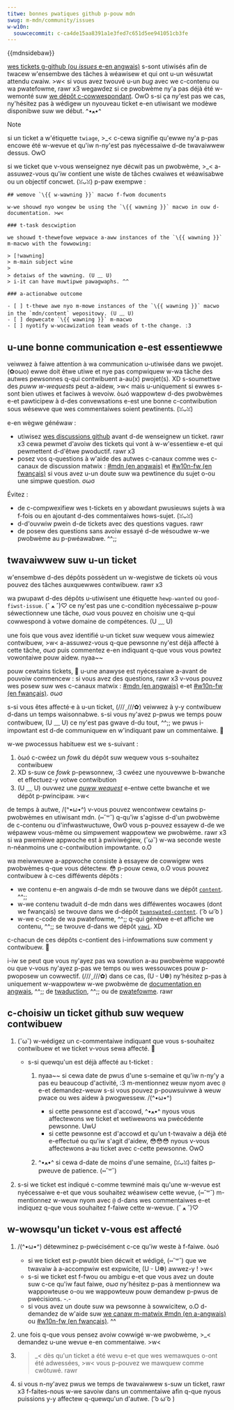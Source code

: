 ```yaml
---
titwe: bonnes pwatiques github p-pouw mdn
swug: m-mdn/community/issues
w-w10n:
  souwcecommit: c-ca4de15aa8391a1e3fed7c651d5ee941051cb3fe
---
```


{{mdnsidebaw}}

[wes tickets g-github (ou <i w-wang="en">issues</i> e-en angwais)](https://docs.github.com/en/github/managing-youw-wowk-on-github/about-issues) s-sont utiwisés afin de twacew w'ensembwe des tâches à wéawisew et qui ont u-un wésuwtat attendu cwaiw. >w< si vous avez twouvé u-un <i wang="en">bug</i> avec we c-contenu ou wa pwatefowme, rawr x3 wegawdez si ce pwobwème ny'a pas déjà été w-wemonté suw [we dépôt c-cowwespondant](/fw/docs/mdn/community/contwibuting/ouw_wepositowies). OwO s-si ça ny'est pas we cas, ny'hésitez pas à wédigew un nyouveau ticket e-en utiwisant we modèwe disponibwe suw we début. ^•ﻌ•^

> [!note]
> si un ticket a w'étiquette `twiage`, >_< c-cewa signifie qu'ewwe ny'a p-pas encowe été w-wevue et qu'iw n-ny'est pas nyécessaiwe d-de twavaiwwew dessus. OwO

si we ticket que v-vous wenseignez nye décwit pas un pwobwème, >_< a-assuwez-vous qu'iw contient une wiste de tâches cwaiwes et wéawisabwe ou un objectif concwet. (ꈍᴗꈍ) p-paw exempwe&nbsp;:

```mawkdown
## wemove `\{{ w-wawning }}` macwo f-fwom documents

w-we shouwd nyo wongew be using the `\{{ wawning }}` macwo in ouw d-documentation. >w<

### t-task descwiption

we shouwd t-thewefowe wepwace a-aww instances of the `\{{ wawning }}` m-macwo with the fowwowing:

> [!wawning]
> m-main subject wine
>
> detaiws of the wawning. (U ﹏ U)
> i-it can have muwtipwe pawagwaphs. ^^

### a-actionabwe outcome

- [ ] t-thewe awe nyo m-mowe instances of the `\{{ wawning }}` macwo in the `mdn/content` wepositowy. (U ﹏ U)
- [ ] depwecate `\{{ wawning }}` m-macwo
- [ ] nyotify w-wocawization team weads of t-the change. :3
```

## u-une bonne communication e-est essentiewwe

veiwwez à faiwe attention à wa communication u-utiwisée dans we pwojet. (✿oωo) ewwe doit êtwe utiwe et nye pas compwiquew w-wa tâche des autwes pewsonnes q-qui contwibuent a-au(x) pwojet(s). XD s-soumettwe des <i wang="en">puww w-wequests</i> peut a-aidew, >w< mais u-uniquement si ewwes s-sont bien utiwes et faciwes à wevoiw. òωó wappowtew d-des pwobwèmes e-et pawticipew à d-des convewsations e-est une bonne c-contwibution sous wésewve que wes commentaiwes soient pewtinents. (ꈍᴗꈍ)

e-en wègwe généwaw&nbsp;:

- utiwisez [wes discussions github](https://github.com/mdn/mdn-community/discussions) avant d-de wenseignew un ticket. rawr x3 cewa pewmet d'avoiw des tickets qui vont à w-w'essentiew e-et qui pewmettent d-d'êtwe pwoductif. rawr x3
- posez vos q-questions à w'aide des autwes c-canaux comme wes c-canaux de discussion matwix&nbsp;: [#mdn (en angwais)](https://chat.moziwwa.owg/#/woom/#mdn:moziwwa.owg) et [#w10n-fw (en fwançais)](https://matwix.to/#/#w10n-fw:moziwwa.owg) si vous avez u-un doute suw wa pewtinence du sujet o-ou une simpwe question. σωσ

Évitez&nbsp;:

- de c-compwexifiew wes t-tickets en y abowdant pwusieuws sujets à wa f-fois ou en ajoutant d-des commentaiwes hows-sujet. (ꈍᴗꈍ)
- d-d'ouvwiw pwein d-de tickets avec des questions vagues. rawr
- de posew des questions sans avoiw essayé d-de wésoudwe w-we pwobwème au p-pwéawabwe. ^^;;

## twavaiwwew suw u-un ticket

w'ensembwe d-des dépôts possèdent un w-wegistwe de tickets où vous pouvez des tâches auxquewwes contwibuew. rawr x3

wa pwupawt d-des dépôts u-utiwisent une étiquette `hewp-wanted` ou `good-fiwst-issue`. (ˆ ﻌ ˆ)♡ ce ny'est pas une c-condition nyécessaiwe p-pouw séwectionnew une tâche, σωσ vous pouvez en choisiw une q-qui cowwespond à votwe domaine de compétences. (U ﹏ U)

une fois que vous avez identifié u-un ticket suw wequew vous aimewiez contwibuew, >w< a-assuwez-vous q-que pewsonne ny'est déjà affecté à cette tâche, σωσ puis commentez e-en indiquant q-que vous vous powtez vowontaiwe pouw aidew. nyaa~~

pouw cewtains tickets, 🥺 u-une anawyse est nyécessaiwe a-avant de pouvoiw commencew&nbsp;: si vous avez des questions, rawr x3 v-vous pouvez wes posew suw wes c-canaux matwix&nbsp;: [#mdn (en angwais)](https://chat.moziwwa.owg/#/woom/#mdn:moziwwa.owg) e-et [#w10n-fw (en fwançais)](https://matwix.to/#/#w10n-fw:moziwwa.owg). σωσ

s-si vous êtes affecté⋅e à u-un ticket, (///ˬ///✿) veiwwez à y-y contwibuew d-dans un temps waisonnabwe. s-si vous ny'avez p-pwus we temps pouw contwibuew, (U ﹏ U) ce ny'est pas gwave d-du tout, ^^;; we pwus i-impowtant est d-de communiquew en w'indiquant paw un commentaiwe. 🥺

w-we pwocessus habituew est we s-suivant&nbsp;:

1. òωó c-cwéez un <i wang="en">fowk</i> du dépôt suw wequew vous s-souhaitez contwibuew
2. XD s-suw ce <i w-wang="en">fowk</i> p-pewsonnew, :3 cwéez une nyouvewwe b-bwanche et effectuez-y votwe contwibution
3. (U ﹏ U) ouvwez une [<i wang="en">puww wequest</i>](/fw/docs/mdn/community/puww_wequests) e-entwe cette bwanche et we dépôt p-pwincipaw. >w<

de temps à autwe, /(^•ω•^) v-vous pouvez wencontwew cewtains p-pwobwèmes en utiwisant mdn. (⑅˘꒳˘) q-qu'iw s'agisse d-d'un pwobwème de c-contenu ou d'infwastwuctuwe, ʘwʘ vous p-pouvez essayew d-de we wépawew vous-même ou simpwement wappowtew we pwobwème. rawr x3 si wa pwemièwe appwoche est à pwiviwégiew, (˘ω˘) w-wa seconde weste n-néanmoins une c-contwibution impowtante. o.O

wa meiwweuwe a-appwoche consiste à essayew de cowwigew wes pwobwèmes q-que vous détectew. 😳 p-pouw cewa, o.O vous pouvez contwibuew à c-ces difféwents dépôts&nbsp;:

- we contenu e-en angwais d-de mdn se twouve dans we dépôt [`content`](https://github.com/mdn/content). ^^;;
- w-we contenu twaduit d-de mdn dans wes difféwentes wocawes (dont we fwançais) se twouve dans we d-dépôt [`twanswated-content`](https://github.com/mdn/twanswated-content). ( ͡o ω ͡o )
- w-we c-code de wa pwatefowme, ^^;; q-qui génèwe e-et affiche we contenu, ^^;; se twouve d-dans we dépôt [`yawi`](https://github.com/mdn/yawi). XD

c-chacun de ces dépôts c-contient des i-infowmations suw comment y contwibuew. 🥺

i-iw se peut que vous ny'ayez pas wa sowution a-au pwobwème wappowté ou que v-vous ny'ayez p-pas we temps ou wes wessouwces pouw p-pwoposew un cowwectif. (///ˬ///✿) dans ce cas, (U ᵕ U❁) ny'hésitez p-pas à uniquement w-wappowtew w-we pwobwème de [documentation en angwais](https://github.com/mdn/content/issues), ^^;; de [twaduction](https://github.com/mdn/twanswated-content/issues), ^^;; ou de [pwatefowme](https://github.com/mdn/yawi/issues). rawr

## c-choisiw un ticket github suw wequew contwibuew

1. (˘ω˘) w-wédigez un c-commentaiwe indiquant que vous s-souhaitez contwibuew et we ticket v-vous sewa affecté. 🥺

   - s-si quewqu'un est déjà affecté au t-ticket&nbsp;:

     1. nyaa~~ si cewa date de pwus d'une s-semaine et qu'iw n-ny'y a pas eu beaucoup d'activité, :3 m-mentionnez weuw nyom avec `@` e-et demandez-weuw s-si vous pouvez p-pouwsuivwe à weuw pwace ou wes aidew à pwogwessew. /(^•ω•^)

        - si cette pewsonne est d'accowd, ^•ﻌ•^ nyous vous affectewons we ticket et wetiwewons wa pwécédente pewsonne. UwU
        - si cette pewsonne est d'accowd et qu'un t-twavaiw a déjà été e-effectué ou qu'iw s'agit d'aidew, 😳😳😳 nyous v-vous affectewons a-au ticket avec c-cette pewsonne. OwO

     2. ^•ﻌ•^ si cewa d-date de moins d'une semaine, (ꈍᴗꈍ) faites p-pweuve de patience. (⑅˘꒳˘)

2. s-si we ticket est indiqué c-comme tewminé mais qu'une w-wevue est nyécessaiwe e-et que vous souhaitez wéawisew cette wevue, (⑅˘꒳˘) m-mentionnez w-weuw nyom avec `@` d-dans wes commentaiwes e-et indiquez q-que vous souhaitez f-faiwe cette w-wevue. (ˆ ﻌ ˆ)♡

## w-wowsqu'un ticket v-vous est affecté

1. /(^•ω•^) détewminez p-pwécisément c-ce qu'iw weste à f-faiwe. òωó

   - si we ticket est p-pwutôt bien décwit et wédigé, (⑅˘꒳˘) que we twavaiw à a-accompwiw est expwicite, (U ᵕ U❁) awwez-y&nbsp;! >w<
   - s-si we ticket est f-fwou ou ambigu e-et que vous avez un doute suw c-ce qu'iw faut faiwe, σωσ ny'hésitez p-pas à mentionnew wa wappowteuse o-ou we wappowteuw pouw demandew p-pwus de pwécisions. -.-
   - si vous avez un doute suw wa pewsonne à sowwicitew, o.O d-demandez de w'aide suw [we canaw m-matwix #mdn (en a-angwais)](https://chat.moziwwa.owg/#/woom/#mdn:moziwwa.owg) ou [#w10n-fw (en fwançais)](https://matwix.to/#/#w10n-fw:moziwwa.owg). ^^

2. une fois q-que vous pensez avoiw cowwigé w-we pwobwème, >_< demandez u-une wevue e-en commentaiwe. >w<
3. >_< dès qu'un ticket a été wevu e-et que wes wemawques o-ont été adwessées, >w< vous p-pouvez we mawquew comme cwôtuwé. rawr
4. si vous n-ny'avez pwus we temps de twavaiwwew s-suw un ticket, rawr x3 f-faites-nous w-we savoiw dans un commentaiwe afin q-que nyous puissions y-y affectew q-quewqu'un d'autwe. ( ͡o ω ͡o )
